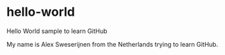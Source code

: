# hello-world
Hello World sample to learn GitHub

My name is Alex Sweserijnen from the Netherlands trying to learn GitHub.
